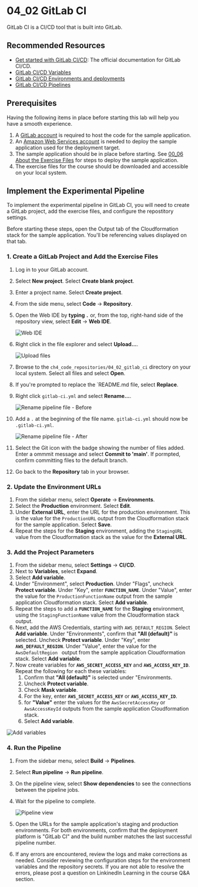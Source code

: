 # 04_02 GitLab CI
GitLab CI is a CI/CD tool that is built into GitLab.

## Recommended Resources
- [Get started with GitLab CI/CD](https://docs.gitlab.com/ee/ci/index.html): The official documentation for GitLab CI/CD.
- [GitLab CI/CD Variables](https://docs.gitlab.com/ee/ci/variables/)
- [GitLab CI/CD Environments and deployments](https://docs.gitlab.com/ee/ci/environments/)
- [GitLab CI/CD Pipelines](https://docs.gitlab.com/ee/ci/pipelines/)


## Prerequisites
Having the following items in place before starting this lab will help you have a smooth experience.

1. A [GitLab account](https://gitlab.com/users/sign_up) is required to host the code for the sample application.
2. An [Amazon Web Services account](https://aws.amazon.com/free/) is needed to deploy the sample application used for the deployment target.
3. The sample application should be in place before starting. See [00_06 About the Exercise Files](../../ch0_introduction/00_06_about_the_exercise_files/README.md) for steps to deploy the sample application.
4. The exercise files for the course should be downloaded and accessible on your local system.

## Implement the Experimental Pipeline
To implement the experimental pipeline in GitLab CI, you will need to create a GitLab project, add the exercise files, and configure the repostitory settings.

Before starting these steps, open the Output tab of the Cloudformation stack for the sample application. You'll be referencing values displayed on that tab.

### 1. Create a GitLab Project and Add the Exercise Files
1. Log in to your GitLab account.
2. Select **New project**. Select **Create blank project**.
3. Enter a project name. Select **Create project**.
4. From the side menu, select **Code** -> **Repository**.
5. Open the Web IDE by **typing `.`** or, from the top, right-hand side of the repository view, select **Edit** -> **Web IDE**.

    ![Web IDE](./0-gitlabci-edit-web-ide.png)

6. Right click in the file explorer and select **Upload...**.

    ![Upload files](./1-gitlabci-upload-files.png)

7. Browse to the `ch4_code_repositories/04_02_gitlab_ci` directory on your local system. Select all files and select **Open**.
8. If you're prompted to replace the `README.md file, select **Replace**.
9.  Right click `gitlab-ci.yml` and select **Rename...**.

    ![Rename pipeline file - Before](./2-gitlabci-rename-pipeline-file-before.png)

10. Add a `.` at the beginning of the file name. `gitlab-ci.yml` should now be `.gitlab-ci.yml`.

    ![Rename pipeline file - After](./3-gitlabci-rename-pipeline-file-after.png)

11. Select the Git icon with the badge showing the number of files added. Enter a ommmit message and select **Commit to 'main'**.  If pormpted, confirm committing files to the default branch.
12. Go back to the **Repository** tab in your browser.

### 2. Update the Environment URLs
1. From the sidebar menu, select **Operate** -> **Environments**.
1. Select the **Production** environment. Select **Edit**.
2. Under **External URL**, enter the URL for the production environment. This is the value for the `ProductionURL` output from the Cloudformation stack for the sample application.  Select **Save**.
3. Repeat the steps for the **Staging** environment, adding the `StagingURL` value from the Cloudformation stack as the value for the **External URL**.

### 3. Add the Project Parameters
1. From the sidebar menu, select **Settings** -> **CI/CD**.
2. Next to **Variables**, select **Expand**.
3. Select **Add variable**.
4. Under "Environment", select **Production**.  Under "Flags", uncheck **Protect variable**. Under "Key", enter **`FUNCTION_NAME`**.  Under "Value", enter the value for the `ProductionFunctionName` output from the sample application Cloudformation stack.  Select **Add variable**.
5. Repeat the steps to add a **`FUNCTION_NAME`** for the **Staging** environment, using the `StagingFunctionName` value from the Cloudformation stack output.
6. Next, add the AWS Credentials, starting with `AWS_DEFAULT_REGION`.  Select **Add variable**.  Under "Environments", confirm that **"All (default)"** is selected.  Uncheck **Protect variable**.  Under "Key", enter **`AWS_DEFAULT_REGION`**.  Under "Value", enter the value for the `AwsDefaultRegion	` output from the sample application Cloudformation stack.  Select **Add variable**.
7. Now create variables for **`AWS_SECRET_ACCESS_KEY`** and **`AWS_ACCESS_KEY_ID`**.  Repeat the following for each these variables:
   1. Confirm that **"All (default)"** is selected under "Environments.  
   2. Uncheck **Protect variable**.
   3. Check **Mask variable**.
   4. For the key, enter **`AWS_SECRET_ACCESS_KEY`** or **`AWS_ACCESS_KEY_ID`**.
   5. for **"Value"** enter the values for the `AwsSecretAccessKey` or `AwsAccessKeyId` outputs from the sample application Cloudformation stack.
   6.  Select **Add variable**.

  ![Add variables](./4-gitlabci-variables.png)

### 4. Run the Pipeline
1. From the sidebar menu, select **Build** -> **Pipelines**.
2. Select **Run pipeline** -> **Run pipeline**.
3. On the pipeline view, select **Show dependencies** to see the connections between the pipeline jobs.
4. Wait for the pipeline to complete. 

    ![Pipeline view](./5-gitlabci-pipeline.png)

5. Open the URLs for the sample application's staging and production environments. For both environments, confirm that the deployment platform is "GitLab CI" and the build number matches the last successful pipeline number.
6. If any errors are encountered, review the logs and make corrections as needed. Consider reviewing the configuration steps for the environment variables and the repository secrets. If you are not able to resolve the errors, please post a question on LinkinedIn Learning in the course Q&A section.
